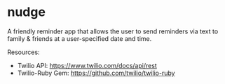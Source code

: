 nudge
=====

A friendly reminder app that allows the user to send reminders via text to family & friends at a user-specified date and time.

Resources:

* Twilio API: https://www.twilio.com/docs/api/rest
* Twilio-Ruby Gem: https://github.com/twilio/twilio-ruby